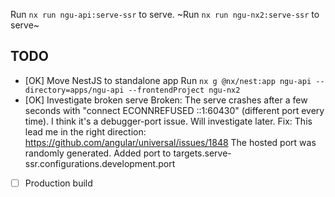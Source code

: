 Run `nx run ngu-api:serve-ssr` to serve.
~Run `nx run ngu-nx2:serve-ssr` to serve~

## TODO
- [OK] Move NestJS to standalone app
    Run `nx g @nx/nest:app ngu-api --directory=apps/ngu-api --frontendProject ngu-nx2`
- [OK] Investigate broken serve
  Broken: 
  The serve crashes after a few seconds with "connect ECONNREFUSED ::1:60430" (different port every time). I think it's a debugger-port issue. Will investigate later.
  Fix: This lead me in the right direction: https://github.com/angular/universal/issues/1848
  The hosted port was randomly generated. Added port to targets.serve-ssr.configurations.development.port

- [ ] Production build
